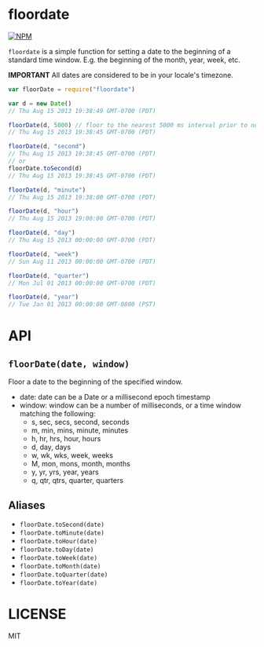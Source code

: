floordate
=========

[![NPM](https://nodei.co/npm/floordate.png)](https://nodei.co/npm/floordate/)

`floordate` is a simple function for setting a date to the beginning of a standard time window. E.g. the beginning of the month, year, week, etc.

**IMPORTANT** All dates are considered to be in your locale's timezone.

```js
var floorDate = require("floordate")

var d = new Date()
// Thu Aug 15 2013 19:38:49 GMT-0700 (PDT)

floorDate(d, 5000) // floor to the nearest 5000 ms interval prior to now
// Thu Aug 15 2013 19:38:45 GMT-0700 (PDT)

floorDate(d, "second")
// Thu Aug 15 2013 19:38:45 GMT-0700 (PDT)
// or
floorDate.toSecond(d)
// Thu Aug 15 2013 19:38:45 GMT-0700 (PDT)

floorDate(d, "minute")
// Thu Aug 15 2013 19:38:00 GMT-0700 (PDT)

floorDate(d, "hour")
// Thu Aug 15 2013 19:00:00 GMT-0700 (PDT)

floorDate(d, "day")
// Thu Aug 15 2013 00:00:00 GMT-0700 (PDT)

floorDate(d, "week")
// Sun Aug 11 2013 00:00:00 GMT-0700 (PDT)

floorDate(d, "quarter")
// Mon Jul 01 2013 00:00:00 GMT-0700 (PDT)

floorDate(d, "year")
// Tue Jan 01 2013 00:00:00 GMT-0800 (PST)

```

API
===

`floorDate(date, window)`
----------------------

Floor a date to the beginning of the specified window.

  * date: date can be a Date or a millisecond epoch timestamp
  * window: window can be a number of milliseconds, or a time window matching the following:
    * s, sec, secs, second, seconds
    * m, min, mins, minute, minutes
    * h, hr, hrs, hour, hours
    * d, day, days
    * w, wk, wks, week, weeks
    * M, mon, mons, month, months
    * y, yr, yrs, year, years
    * q, qtr, qtrs, quarter, quarters

Aliases
-------

  * `floorDate.toSecond(date)`
  * `floorDate.toMinute(date)`
  * `floorDate.toHour(date)`
  * `floorDate.toDay(date)`
  * `floorDate.toWeek(date)`
  * `floorDate.toMonth(date)`
  * `floorDate.toQuarter(date)`
  * `floorDate.toYear(date)`

LICENSE
=======
MIT